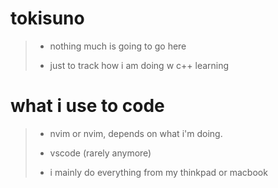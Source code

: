# tokisuno

> - nothing much is going to go here
> 
> - just to track how i am doing w c++ learning

# what i use to code

> - nvim or nvim, depends on what i'm doing.
> 
> - vscode (rarely anymore)
> 
> - i mainly do everything from my thinkpad or macbook 
